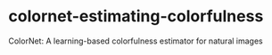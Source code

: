# colornet-estimating-colorfulness
ColorNet: A learning-based colorfulness estimator for natural images
